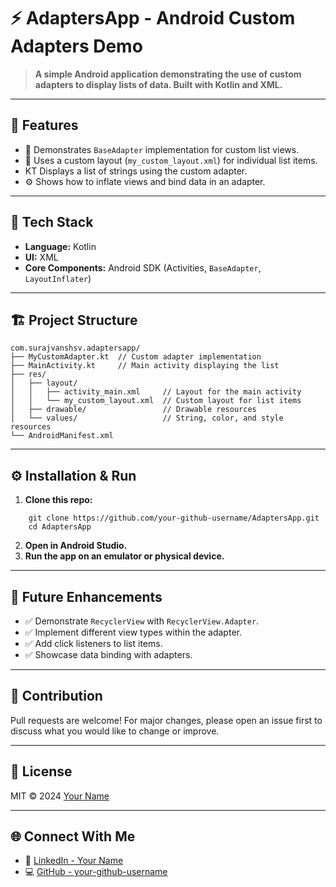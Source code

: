 # ⚡ AdaptersApp - Android Custom Adapters Demo

> **A simple Android application demonstrating the use of custom adapters to display lists of data. Built with Kotlin and XML.**

---

## 🚀 Features

- 📱 Demonstrates `BaseAdapter` implementation for custom list views.
- 📄 Uses a custom layout (`my_custom_layout.xml`) for individual list items.
-  KT Displays a list of strings using the custom adapter.
- ⚙️ Shows how to inflate views and bind data in an adapter.

---

## 🎨 Tech Stack

- **Language:** Kotlin
- **UI:** XML
- **Core Components:** Android SDK (Activities, `BaseAdapter`, `LayoutInflater`)

---

## 🏗️ Project Structure


```
com.surajvanshsv.adaptersapp/
├── MyCustomAdapter.kt  // Custom adapter implementation
├── MainActivity.kt     // Main activity displaying the list
├── res/
│   ├── layout/
│   │   ├── activity_main.xml     // Layout for the main activity
│   │   └── my_custom_layout.xml  // Custom layout for list items
│   ├── drawable/                 // Drawable resources
│   └── values/                   // String, color, and style resources
└── AndroidManifest.xml
```


---

## ⚙️ Installation & Run

1.  **Clone this repo:**
    
```
    git clone https://github.com/your-github-username/AdaptersApp.git
    cd AdaptersApp
```

2.  **Open in Android Studio.**
3.  **Run the app on an 
emulator or physical device.**

---

## 🧪 Future Enhancements

*   ✅ Demonstrate `RecyclerView` with `RecyclerView.Adapter`.
*   ✅ Implement different view types within the adapter.
*   ✅ Add click listeners to list items.
*   ✅ Showcase data binding with adapters.

---

## 🤝 Contribution

Pull requests are welcome! For major changes, please open an issue first to discuss what you would like to change or improve.

---

## 📜 License

MIT © 2024 [Your Name](https://github.com/your-github-username)

---

## 🌐 Connect With Me

*   🔗 [LinkedIn - Your Name](https://www.linkedin.com/in/your-linkedin-profile/)
*   💻 [GitHub - your-github-username](https://github.com/your-github-username)
